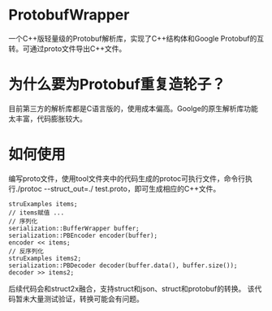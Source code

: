 # ProtobufWrapper
一个C++版轻量级的Protobuf解析库，实现了C++结构体和Google Protobuf的互转。可通过proto文件导出C++文件。

# 为什么要为Protobuf重复造轮子？
目前第三方的解析库都是C语言版的，使用成本偏高。Goolge的原生解析库功能太丰富，代码膨胀较大。

# 如何使用
编写proto文件，使用tool文件夹中的代码生成的protoc可执行文件，命令行执行./protoc --struct_out=./ test.proto，即可生成相应的C++文件。
```
struExamples items;
// items赋值 ...
// 序列化
serialization::BufferWrapper buffer;
serialization::PBEncoder encoder(buffer);
encoder << items;
// 反序列化
struExamples items2;
serialization::PBDecoder decoder(buffer.data(), buffer.size());
decoder >> items2;
```
后续代码会和struct2x融合，支持struct和json、struct和protobuf的转换。
该代码暂未大量测试验证，转换可能会有问题。
